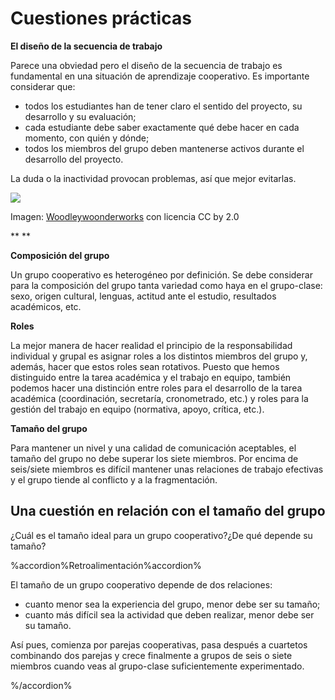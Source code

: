 
# Cuestiones prácticas

**El diseño de la secuencia de trabajo**

Parece una obviedad pero el diseño de la secuencia de trabajo es fundamental en una situación de aprendizaje cooperativo. Es importante considerar que:

- todos los estudiantes han de tener claro el sentido del proyecto, su desarrollo y su evaluación;
- cada estudiante debe saber exactamente qué debe hacer en cada momento, con quién y dónde;
- todos los miembros del grupo deben mantenerse activos durante el desarrollo del proyecto.

La duda o la inactividad provocan problemas, así que mejor evitarlas.

![](https://raw.githubusercontent.com/catedu/abp/master/img/6e696ecc836f735f74656c65766973696fcc816e.jpg)

Imagen: [Woodleywoonderworks](http://www.flickr.com/photos/wwworks/5105427656/) con licencia CC by 2.0

** **

**Composición del grupo**

Un grupo cooperativo es heterogéneo por definición. Se debe considerar para la composición del grupo tanta variedad como haya en el grupo-clase: sexo, origen cultural, lenguas, actitud ante el estudio, resultados académicos, etc.

**Roles**

La mejor manera de hacer realidad el principio de la responsabilidad individual y grupal es asignar roles a los distintos miembros del grupo y, además, hacer que estos roles sean rotativos. Puesto que hemos distinguido entre la tarea académica y el trabajo en equipo, también podemos hacer una distinción entre roles para el desarrollo de la tarea académica (coordinación, secretaría, cronometrado, etc.) y roles para la gestión del trabajo en equipo (normativa, apoyo, crítica, etc.).

**Tamaño del grupo**

Para mantener un nivel y una calidad de comunicación aceptables, el tamaño del grupo no debe superar los siete miembros. Por encima de seis/siete miembros es difícil mantener unas relaciones de trabajo efectivas y el grupo tiende al conflicto y a la fragmentación.

## Una cuestión en relación con el tamaño del grupo

¿Cuál es el tamaño ideal para un grupo cooperativo?¿De qué depende su tamaño?

%accordion%Retroalimentación%accordion%

El tamaño de un grupo cooperativo depende de dos relaciones:

- cuanto menor sea la experiencia del grupo, menor debe ser su tamaño;
- cuanto más difícil sea la actividad que deben realizar, menor debe ser su tamaño.

Así pues, comienza por parejas cooperativas, pasa después a cuartetos combinando dos parejas y crece finalmente a grupos de seis o siete miembros cuando veas al grupo-clase suficientemente experimentado.

%/accordion%